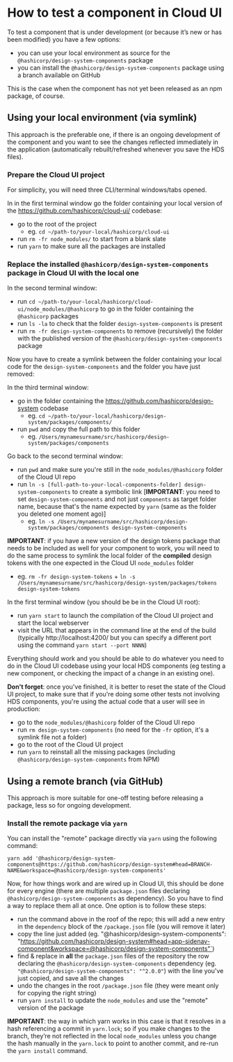 # How to test a component in Cloud UI

To test a component that is under development (or because it’s new or has been modified) you have a few options:

- you can use your local environment as source for the `@hashicorp/design-system-components` package
- you can install the `@hashicorp/design-system-components` package using a branch available on GitHub

This is the case when the component has not yet been released as an npm package, of course. 

## Using your local environment (via symlink)

This approach is the preferable one, if there is an ongoing development of the component and you want to see the changes reflected immediately in the application (automatically rebuilt/refreshed whenever you save the HDS files).

### Prepare the Cloud UI project

For simplicity, you will need three CLI/terminal windows/tabs opened.

In in the first terminal window go the folder containing your local version of the https://github.com/hashicorp/cloud-ui/ codebase:

- go to the root of the project
  - eg. `cd ~/path-to/your-local/hashicorp/cloud-ui`
- run `rm -fr node_modules/` to start from a blank slate
- run `yarn` to make sure all the packages are installed

### Replace the installed `@hashicorp/design-system-components` package in Cloud UI with the local one

In the second terminal window:

- run `cd ~/path-to/your-local/hashicorp/cloud-ui/node_modules/@hashicorp` to go in the folder containing the `@hashicorp` packages
- run `ls -la` to check that the folder `design-system-components` is present
- run `rm -fr design-system-components` to remove (recursively) the folder with the published version of the `@hashicorp/design-system-components` package

Now you have to create a symlink between the folder containing your local code for the `design-system-components` and the folder you have just removed:

In the third terminal window:

- go in the folder containing the https://github.com/hashicorp/design-system codebase
  - eg. `cd ~/path-to/your-local/hashicorp/design-system/packages/components/`
- run `pwd` and copy the full path to this folder
  - eg. `/Users/mynamesurname/src/hashicorp/design-system/packages/components`

Go back to the second terminal window:

- run `pwd` and make sure you're still in the `node_modules/@hashicorp` folder of the Cloud UI repo
- run `ln -s [full-path-to-your-local-components-folder] design-system-components` to create a symbolic link [**IMPORTANT**: you need to set `design-system-components` and not just `components` as target folder name, because that's the name expected by `yarn` (same as the folder you deleted one moment ago)]
  - eg. `ln -s /Users/mynamesurname/src/hashicorp/design-system/packages/components design-system-components`

**IMPORTANT**: if you have a new version of the design tokens package that needs to be included as well for your component to work, you will need to do the same process to symlink the local folder of the **compiled** design tokens with the one expected in the Cloud UI `node_modules` folder

- eg. `rm -fr design-system-tokens` + `ln -s /Users/mynamesurname/src/hashicorp/design-system/packages/tokens design-system-tokens`

In the first terminal window (you should be be in the Cloud UI root):
- run `yarn start` to launch the compilation of the Cloud UI project and start the local webserver
- visit the URL that appears in the command line at the end of the build (typically http://localhost:4200/ but you can specify a different port using the command `yarn start --port NNNN`)

Everything should work and you should be able to do whatever you need to do in the Cloud UI codebase using your local HDS components (eg testing a new component, or checking the impact of a change in an existing one).

**Don't forget**: once you've finished, it is better to reset the state of the Cloud UI project, to make sure that if you're doing some other tests not involving HDS components, you're using the actual code that a user will see in production:

- go to the `node_modules/@hashicorp` folder of the Cloud UI repo
- run `rm design-system-components` (no need for the `-fr` option, it's a symlink file not a folder)
- go to the root of the Cloud UI project
- run `yarn` to reinstall all the missing packages (including `@hashicorp/design-system-components` from NPM)

## Using a remote branch (via GitHub)

This approach is more suitable for one-off testing before releasing a package, less so for ongoing development.

### Install the remote package via `yarn`

You can install the "remote" package directly via `yarn` using the following command:

```
yarn add '@hashicorp/design-system-components@https://github.com/hashicorp/design-system#head=BRANCH-NAME&workspace=@hashicorp/design-system-components'
```

Now, for how things work and are wired up in Cloud UI, this should be done for every engine (there are multiple `package.json` files declaring `@hashicorp/design-system-components` as dependency). So you have to find a way to replace them all at once. One option is to follow these steps:

- run the command above in the roof of the repo; this will add a new entry in the `dependency` block of the `/package.json` file (you will remove it later)
- copy the line just added (eg. "@hashicorp/design-system-components": "https://github.com/hashicorp/design-system#head=app-sidenav-component&workspace=@hashicorp/design-system-components"`)
- find & replace in **all** the `package.json` files of the repository the row declaring the `@hashicorp/design-system-components` dependency (eg. `"@hashicorp/design-system-components": "^2.0.0"`) with the line you've just copied, and save all the changes
- undo the changes in the root `/package.json` file (they were meant only for copying the right string)
- run `yarn install` to update the `node_modules` and use the "remote" version of the package

**IMPORTANT**: the way in which yarn works in this case is that it resolves in a hash referencing a commit in `yarn.lock`; so if you make changes to the branch, they’re not reflected in the local `node_modules` unless you change the hash manually in the `yarn.lock` to point to another commit, and re-run the `yarn install` command.
